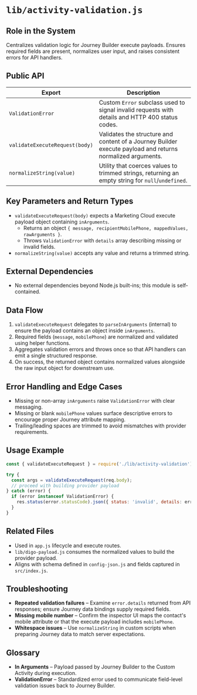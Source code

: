 # `lib/activity-validation.js`

## Role in the System
Centralizes validation logic for Journey Builder execute payloads. Ensures required fields are present, normalizes user input, and raises consistent errors for API handlers.

## Public API

| Export | Description |
| --- | --- |
| `ValidationError` | Custom `Error` subclass used to signal invalid requests with details and HTTP 400 status codes. |
| `validateExecuteRequest(body)` | Validates the structure and content of a Journey Builder execute payload and returns normalized arguments. |
| `normalizeString(value)` | Utility that coerces values to trimmed strings, returning an empty string for `null`/`undefined`. |

## Key Parameters and Return Types

* `validateExecuteRequest(body)` expects a Marketing Cloud execute payload object containing `inArguments`.
  * Returns an object `{ message, recipientMobilePhone, mappedValues, rawArguments }`.
  * Throws `ValidationError` with `details` array describing missing or invalid fields.
* `normalizeString(value)` accepts any value and returns a trimmed string.

## External Dependencies

* No external dependencies beyond Node.js built-ins; this module is self-contained.

## Data Flow

1. `validateExecuteRequest` delegates to `parseInArguments` (internal) to ensure the payload contains an object inside `inArguments`.
2. Required fields (`message`, `mobilePhone`) are normalized and validated using helper functions.
3. Aggregates validation errors and throws once so that API handlers can emit a single structured response.
4. On success, the returned object contains normalized values alongside the raw input object for downstream use.

## Error Handling and Edge Cases

* Missing or non-array `inArguments` raise `ValidationError` with clear messaging.
* Missing or blank `mobilePhone` values surface descriptive errors to encourage proper Journey attribute mapping.
* Trailing/leading spaces are trimmed to avoid mismatches with provider requirements.

## Usage Example

```js
const { validateExecuteRequest } = require('./lib/activity-validation');

try {
  const args = validateExecuteRequest(req.body);
  // proceed with building provider payload
} catch (error) {
  if (error instanceof ValidationError) {
    res.status(error.statusCode).json({ status: 'invalid', details: error.details });
  }
}
```

## Related Files

* Used in `app.js` lifecycle and execute routes.
* `lib/digo-payload.js` consumes the normalized values to build the provider payload.
* Aligns with schema defined in `config-json.js` and fields captured in `src/index.js`.

## Troubleshooting

* **Repeated validation failures** – Examine `error.details` returned from API responses; ensure Journey data bindings supply required fields.
* **Missing mobile number** – Confirm the inspector UI maps the contact's mobile attribute or that the execute payload includes `mobilePhone`.
* **Whitespace issues** – Use `normalizeString` in custom scripts when preparing Journey data to match server expectations.

## Glossary

* **In Arguments** – Payload passed by Journey Builder to the Custom Activity during execution.
* **ValidationError** – Standardized error used to communicate field-level validation issues back to Journey Builder.
